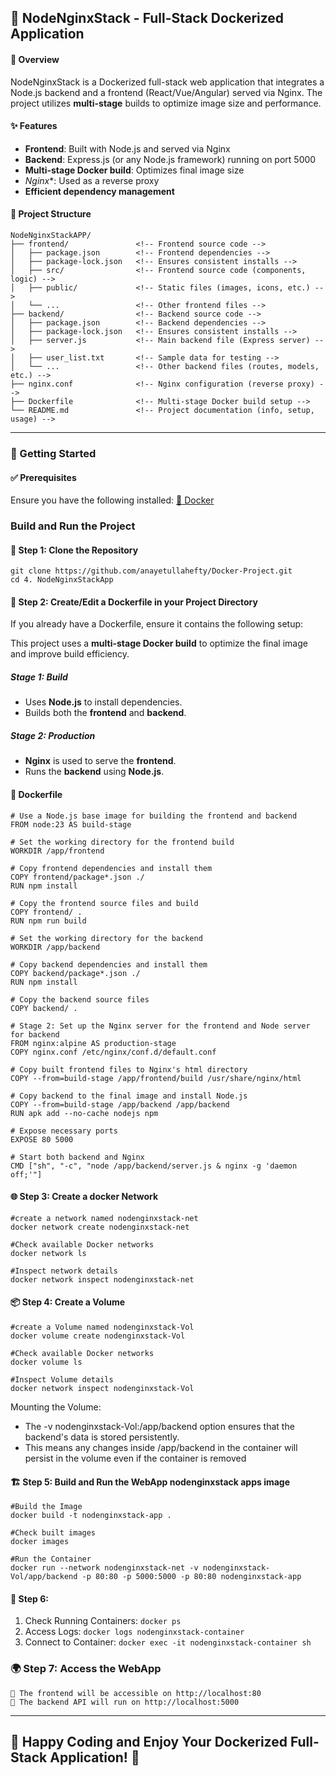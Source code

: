 ## 🚀 NodeNginxStack - Full-Stack Dockerized Application

#### 🌟 Overview

NodeNginxStack is a Dockerized full-stack web application that integrates a Node.js backend and a frontend (React/Vue/Angular) served via Nginx. The project utilizes **multi-stage** builds to optimize image size and performance.

#### ✨ Features
- **Frontend**: Built with Node.js and served via Nginx
- **Backend**: Express.js (or any Node.js framework) running on port 5000
- **Multi-stage Docker build**: Optimizes final image size
- *Nginx**: Used as a reverse proxy
- **Efficient dependency management**


#### 📂 Project Structure
```
NodeNginxStackAPP/  
├── frontend/               <!-- Frontend source code -->
│   ├── package.json        <!-- Frontend dependencies -->
│   ├── package-lock.json   <!-- Ensures consistent installs -->
│   ├── src/                <!-- Frontend source code (components, logic) -->
│   ├── public/             <!-- Static files (images, icons, etc.) -->
│   └── ...                 <!-- Other frontend files -->
├── backend/                <!-- Backend source code -->
│   ├── package.json        <!-- Backend dependencies -->
│   ├── package-lock.json   <!-- Ensures consistent installs -->
│   ├── server.js           <!-- Main backend file (Express server) -->
│   ├── user_list.txt       <!-- Sample data for testing -->
│   └── ...                 <!-- Other backend files (routes, models, etc.) -->
├── nginx.conf              <!-- Nginx configuration (reverse proxy) -->
├── Dockerfile              <!-- Multi-stage Docker build setup -->
└── README.md               <!-- Project documentation (info, setup, usage) -->
```
---
### 🚀 Getting Started

#### ✅ Prerequisites

Ensure you have the following installed: [🐳 Docker](https://www.docker.com/)

### Build and Run the Project

#### 🚀 Step 1: Clone the Repository
```
git clone https://github.com/anayetullahefty/Docker-Project.git
cd 4. NodeNginxStackApp
```
#### 🐳 Step 2: Create/Edit a Dockerfile in your Project Directory
If you already have a Dockerfile, ensure it contains the following setup:

This project uses a **multi-stage Docker build** to optimize the final image and improve build efficiency.

##### Stage 1: Build

- Uses **Node.js** to install dependencies.
- Builds both the **frontend** and **backend**.

##### Stage 2: Production

- **Nginx** is used to serve the **frontend**.
- Runs the **backend** using **Node.js**.

#### 📜 Dockerfile
```
# Use a Node.js base image for building the frontend and backend
FROM node:23 AS build-stage

# Set the working directory for the frontend build
WORKDIR /app/frontend

# Copy frontend dependencies and install them
COPY frontend/package*.json ./
RUN npm install

# Copy the frontend source files and build
COPY frontend/ .
RUN npm run build

# Set the working directory for the backend
WORKDIR /app/backend

# Copy backend dependencies and install them
COPY backend/package*.json ./
RUN npm install

# Copy the backend source files
COPY backend/ .

# Stage 2: Set up the Nginx server for the frontend and Node server for backend
FROM nginx:alpine AS production-stage
COPY nginx.conf /etc/nginx/conf.d/default.conf

# Copy built frontend files to Nginx's html directory
COPY --from=build-stage /app/frontend/build /usr/share/nginx/html

# Copy backend to the final image and install Node.js
COPY --from=build-stage /app/backend /app/backend
RUN apk add --no-cache nodejs npm

# Expose necessary ports
EXPOSE 80 5000

# Start both backend and Nginx
CMD ["sh", "-c", "node /app/backend/server.js & nginx -g 'daemon off;'"]
```

#### 🌐 Step 3: Create a docker Network
```
#create a network named nodenginxstack-net
docker network create nodenginxstack-net

#Check available Docker networks
docker network ls

#Inspect network details  
docker network inspect nodenginxstack-net 
```
#### 📦 Step 4: Create a Volume
```
#create a Volume named nodenginxstack-Vol
docker volume create nodenginxstack-Vol

#Check available Docker networks
docker volume ls

#Inspect Volume details  
docker network inspect nodenginxstack-Vol
```
Mounting the Volume:
- The -v nodenginxstack-Vol:/app/backend option ensures that the backend's data is stored persistently.
- This means any changes inside /app/backend in the container will persist in the volume even if the container is removed
#### 🏗️ Step 5:  Build and Run the WebApp nodenginxstack apps image

```
#Build the Image
docker build -t nodenginxstack-app . 

#Check built images 
docker images

#Run the Container
docker run --network nodenginxstack-net -v nodenginxstack-Vol/app/backend -p 80:80 -p 5000:5000 -p 80:80 nodenginxstack-app
```
#### 🎯 Step 6:
1. Check Running Containers:
` docker ps `
2. Access Logs:
` docker logs nodenginxstack-container `
3. Connect to Container:
` docker exec -it nodenginxstack-container sh `

### 🌍 Step 7: Access the WebApp
```
🔗 The frontend will be accessible on http://localhost:80
🔗 The backend API will run on http://localhost:5000
```
---
🚀 Happy Coding and Enjoy Your Dockerized Full-Stack Application! 🎉
---
